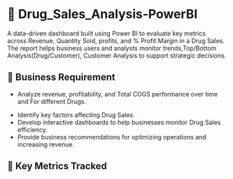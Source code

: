 # 🏥 Drug_Sales_Analysis-PowerBI
A data-driven dashboard built using Power BI to evaluate key metrics across Revenue, Quantity Sold, profits, and % Profit Margin in a Drug Sales. The report helps business users and analysts monitor trends,Top/Bottom Analysis(Drug/Customer), Customer Analysis to support strategic decisions.

## 📌 Business Requirement
  - Analyze revenue, profitability, and Total COGS performance over time and For different Drugs.
  + Identify key factors affecting Drug Sales.
  + Develop interactive dashboards to help businesses monitor Drug Sales efficiency.
  + Provide business recommendations for optimizing operations and increasing revenue.

## 📌 Key Metrics Tracked
